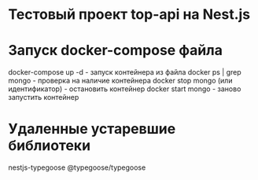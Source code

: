 # Тестовый проект top-api на Nest.js 

# Запуск docker-compose файла
 
 docker-compose up -d - запуск контейнера из файла
 docker ps | grep mongo - проверка на наличие контейнера
 docker stop  mongo (или идентификатор) - остановить контейнер
 docker start mongo - заново запустить контейнер

 # Удаленные устаревшие библиотеки
 
 nestjs-typegoose @typegoose/typegoose

